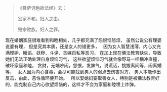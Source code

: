 > 《菩萨诃色欲法经》云：
> 
> 室家不和。妇人之由。
> 
> 毁宗败族。妇人之罪。

现在婚姻家庭很难看到和睦相处，几乎都充满了怨恨恼怒烦，
虽然公说公有理婆说婆有理，
但是究其本质，还是女人的错更多，
&nbsp;
因为女人智慧浅薄，内心又充满悭妒、瞋谄、妖秽、斗诤、贪嫉自私等恶习，
在加上现在佛法教育缺失，导致她们无法正确处理自身烦恼习气，
这些欲望烦恼习气就会像野马一样横冲直撞，破坏家庭和睦，
贪财，无端吵闹，怨恨，发脾气，说谎话，挑拨离间等，闹离婚等，
&nbsp;
女人因为内心含毒，会尽可能找到男人的弱点去伤害对方，
男人本能作出反击，由此，恶性循环便开始。
&nbsp;
所以娶媳妇要取善女人，特别是被佛法教育好的，能克制自己内心欲望烦恼的，这样才不会为家庭和睦埋上炸弹。